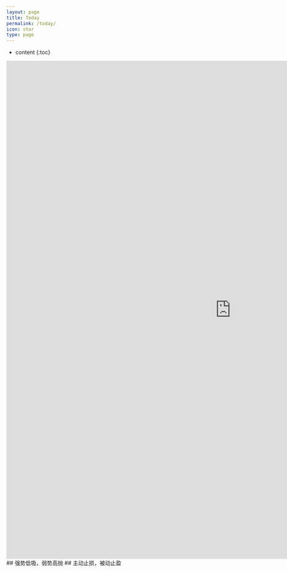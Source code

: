 ```yaml
---
layout: page
title: Today
permalink: /today/
icon: star
type: page
---
```

* content
{:toc}
<iframe frameborder="0" width="1170" height="1300" scrolling="no" src="http://paper.7h365.com/Members/MemberIndex"></iframe>
## 强势低吸，弱势高抛
## 主动止损，被动止盈

